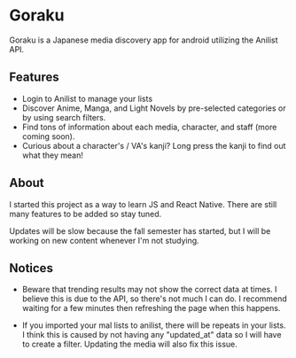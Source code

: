 # Goraku

Goraku is a Japanese media discovery app for android utilizing the Anilist API.

## Features

- Login to Anilist to manage your lists
- Discover Anime, Manga, and Light Novels by pre-selected categories or by using search filters.
- Find tons of information about each media, character, and staff (more coming soon).
- Curious about a character's / VA's kanji? Long press the kanji to find out what they mean!

## About
I started this project as a way to learn JS and React Native. There are still many features to be added so stay tuned.

Updates will be slow because the fall semester has started, but I will be working on new content whenever I'm not studying.

## Notices
- Beware that trending results may not show the correct data at times. I believe this is due to the API, so there's not much I can do.
I recommend waiting for a few minutes then refreshing the page when this happens. 

- If you imported your mal lists to anilist, there will be repeats in your lists. I think this is caused by not having any "updated_at" data so I will have to create a filter. Updating the media will also fix this issue.
